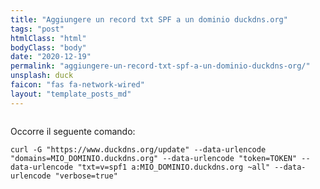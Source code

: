 ```yaml
---
title: "Aggiungere un record txt SPF a un dominio duckdns.org"
tags: "post"
htmlClass: "html"
bodyClass: "body"
date: "2020-12-19"
permalink: "aggiungere-un-record-txt-spf-a-un-dominio-duckdns-org/"
unsplash: duck
faicon: "fas fa-network-wired"
layout: "template_posts_md"
---
```


<figure class="wp-block-image size-large"><img src="https://www.duckdns.org/img/ducky_icon.png" alt=""/></figure>



<p>Occorre il seguente comando:</p>



<pre class="wp-block-code"><code>curl -G "https://www.duckdns.org/update" --data-urlencode "domains=MIO_DOMINIO.duckdns.org" --data-urlencode "token=TOKEN" --data-urlencode "txt=v=spf1 a:MIO_DOMINIO.duckdns.org ~all" --data-urlencode "verbose=true"</code></pre>



<p></p>
